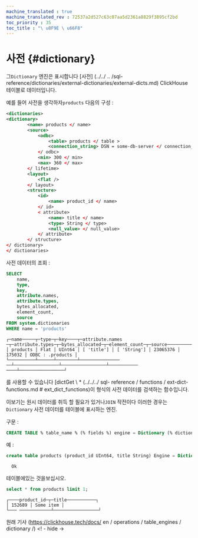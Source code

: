 ```yaml
--- 
machine_translated : true 
machine_translated_rev : 72537a2d527c63c07aa5d2361a8829f3895cf2bd 
toc_priority : 35 
toc_title : "\ u8F9E \ u66F8" 
--- 
```


# 사전 {#dictionary} 

그`Dictionary` 엔진은 표시합니다 [사전] (../../ .. /sql-reference/dictionaries/external-dictionaries/external-dicts.md) ClickHouse 테이블로 데이터입니다. 

예를 들어 사전을 생각하자`products` 다음의 구성 : 

```xml 
<dictionaries> 
<dictionary> 
        <name> products </ name> 
        <source> 
            <odbc> 
                <table> products </ table > 
                <connection_string> DSN = some-db-server </ connection_string> 
            </ odbc>
            <min> 300 </ min> 
            <max> 360 </ max> 
        </ lifetime> 
        <layout> 
            <flat /> 
        </ layout> 
        <structure> 
            <id> 
                <name> product_id </ name> 
            </ id> 
            < attribute> 
                <name> title </ name> 
                <type> String </ type> 
                <null_value> </ null_value> 
            </ attribute> 
        </ structure> 
</ dictionary> 
</ dictionaries> 
``` 

사전 데이터의 조회 :

```sql 
SELECT 
    name, 
    type,  
    key,
    attribute.names,
    attribute.types, 
    bytes_allocated, 
    element_count, 
    source 
FROM system.dictionaries 
WHERE name = 'products' 
``` 

```text 
┌─name─────┬─type─┬─key────┬─attribute.names ─┬─attribute.types─┬─bytes_allocated─┬─element_count─┬─source──────────┐ 
│ products │ Flat │ UInt64 │ [ 'title'] │ [ 'String'] │ 23065376 │ 175032 │ ODBC : .products │ 
└──────────┴──────┴────────┴─────────────── ──┴─────────────────┴─────────────────┴─────────── ────┴─────────────────┘ 
``` 

를 사용할 수 있습니다 [dictGet \ * (../../../ sql- reference / functions / ext-dict-functions.md # ext_dict_functions)이 형식의 사전 데이터를 검색하는 함수입니다.

이보기는 원시 데이터를 취득 할 필요가 있거나`JOIN` 작전이다 이러한 경우는`Dictionary` 사전 데이터를 테이블에 표시하는 엔진. 

구문 : 

```sql 
CREATE TABLE % table_name % (% fields %) engine = Dictionary (% dictionary_name %)` 
``` 

예 : 

```sql 
create table products (product_id UInt64, title String) Engine = Dictionary (products ); 
``` 

      Ok 

테이블에있는 것을보십시오. 

```sql 
select * from products limit 1; 
``` 

```text 
┌────product_id─┬─title───────────┐ 
│ 152689 │ Some item │ 
└─── ────────────┴─────────────────┘ 
``` 

원래 기사 (https://clickhouse.tech/docs/ en / operations / table_engines / dictionary /) <! - hide ->
